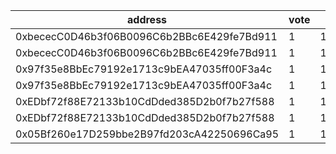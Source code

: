 address|vote|timestamp|signature
---|---|---|---
0xbececC0D46b3f06B0096C6b2BBc6E429fe7Bd911|1|1616677286|0x0f2ebbe2a2a651aa203240f8858bb8aeffceb786d6e7ea85ee2d98f1af064b13083b0bbb834cc7a14db6d5eab79e4552133a1b9a858674ad761c42f7911c5c561b
0xbececC0D46b3f06B0096C6b2BBc6E429fe7Bd911|1|1616677418|0xede8d5a27acdf1a07ae51b23bd2135ab7c28d5538b01bf47d636cf82d265f0b8044103bff55160b4dd04fd7bb580125eb07919fd0f09d635941f46ec05c294a51c
0x97f35e8BbEc79192e1713c9bEA47035ff00F3a4c|1|1616679289|0x56ac61ff3cc63d6b6ca0ad32229d55c281568cfb7e4b938dd34627503eceb8d52227a99f73ae1fe2ad1ffdb17bdf7f7a0c47c8d262103f87686b3e5c05fb512b1c
0x97f35e8BbEc79192e1713c9bEA47035ff00F3a4c|1|1616679296|0x87dab607b54a39d1bca0f3cbe347a56a5a9b81a24c67093e825505fa0215ab93385b3a85bd9d70537a4482e0b61648e0d997246f884119955020c6ad8ba6e6321b
0xEDbf72f88E72133b10CdDded385D2b0f7b27f588|1|1616679420|0x6e05b198da7dc85575ce610a6eb99945c565d541284482074e0a5b991c6dc9480d5e1497969c960e3c850bc9566cceceef0077000519995aaadce575c5a036fe1c
0xEDbf72f88E72133b10CdDded385D2b0f7b27f588|1|1616679489|0x99b6f3819b4bf5a2d34533766ccf5b986475d40cd499d4f34011a72abc1bf626696bc95633d520e4309fcb18a67f3862d2452bbe827cc89ab22bc19ab4f71af11c
0x05Bf260e17D259bbe2B97fd203cA42250696Ca95|1|1616681770|0x25b0fc4db8328025557a8e4a4339c6a9f7d8e4b842546dff364624e93e14b21d6463621e7c0d4a509cf8eb17c7f503262cdf0fab51046815403a8fc0fdbf80541c